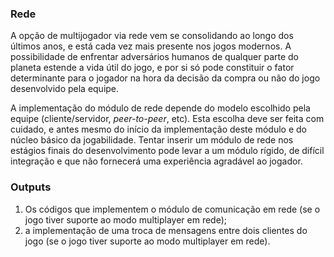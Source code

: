 ### Rede

A opção de multijogador via rede vem se consolidando ao longo dos últimos anos,
e está cada vez mais presente nos jogos modernos. A possibilidade de
enfrentar adversários humanos de qualquer parte do planeta estende a vida
útil do jogo, e por si só pode constituir o fator determinante para o jogador
na hora da decisão da compra ou não do jogo desenvolvido pela equipe.

A implementação do módulo de rede depende do modelo escolhido pela equipe
(cliente/servidor, _peer-to-peer_, etc). Esta escolha deve ser feita
com cuidado, e antes mesmo do início da implementação deste módulo e do
núcleo básico da jogabilidade. Tentar inserir um módulo de rede nos estágios
finais do desenvolvimento pode levar a um módulo rígido, de difícil integração
e que não fornecerá uma experiência agradável ao jogador.

### Outputs

1. Os códigos que implementem o módulo de comunicação em rede (se o jogo
tiver suporte ao modo multiplayer em rede);
2. a implementação de uma troca de mensagens entre dois clientes do jogo
(se o jogo tiver suporte ao modo multiplayer em rede).
